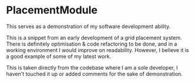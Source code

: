 # PlacementModule
This serves as a demonstration of my software development ability.

This is a snippet from an early development of a grid placement system. There is definitely optimisation & code refactoring to be done, and in a working environment I would improve on readability. However, I believe it is a good example of some of my latest work. 

This is taken directly from the codebase where I am a sole developer, I haven't touched it up or added comments for the sake of demonstration.
